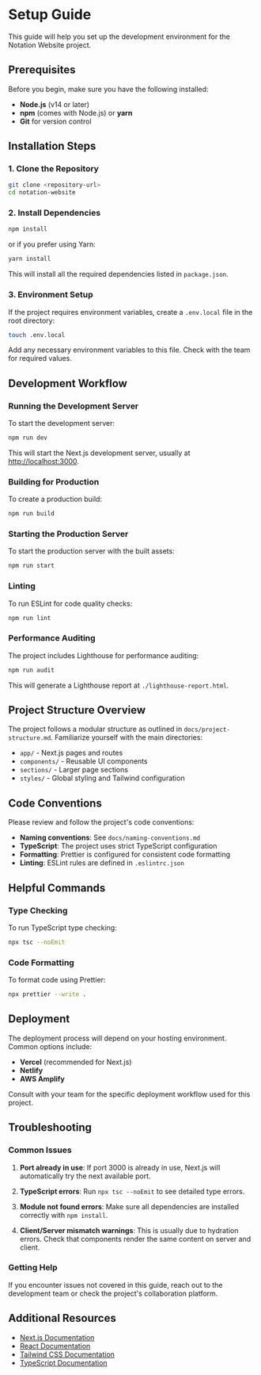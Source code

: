 # Setup Guide

This guide will help you set up the development environment for the Notation Website project.

## Prerequisites

Before you begin, make sure you have the following installed:

- **Node.js** (v14 or later)
- **npm** (comes with Node.js) or **yarn**
- **Git** for version control

## Installation Steps

### 1. Clone the Repository

```bash
git clone <repository-url>
cd notation-website
```

### 2. Install Dependencies

```bash
npm install
```

or if you prefer using Yarn:

```bash
yarn install
```

This will install all the required dependencies listed in `package.json`.

### 3. Environment Setup

If the project requires environment variables, create a `.env.local` file in the root directory:

```bash
touch .env.local
```

Add any necessary environment variables to this file. Check with the team for required values.

## Development Workflow

### Running the Development Server

To start the development server:

```bash
npm run dev
```

This will start the Next.js development server, usually at [http://localhost:3000](http://localhost:3000).

### Building for Production

To create a production build:

```bash
npm run build
```

### Starting the Production Server

To start the production server with the built assets:

```bash
npm run start
```

### Linting

To run ESLint for code quality checks:

```bash
npm run lint
```

### Performance Auditing

The project includes Lighthouse for performance auditing:

```bash
npm run audit
```

This will generate a Lighthouse report at `./lighthouse-report.html`.

## Project Structure Overview

The project follows a modular structure as outlined in `docs/project-structure.md`. Familiarize yourself with the main directories:

- `app/` - Next.js pages and routes
- `components/` - Reusable UI components
- `sections/` - Larger page sections
- `styles/` - Global styling and Tailwind configuration

## Code Conventions

Please review and follow the project's code conventions:

- **Naming conventions**: See `docs/naming-conventions.md`
- **TypeScript**: The project uses strict TypeScript configuration
- **Formatting**: Prettier is configured for consistent code formatting
- **Linting**: ESLint rules are defined in `.eslintrc.json`

## Helpful Commands

### Type Checking

To run TypeScript type checking:

```bash
npx tsc --noEmit
```

### Code Formatting

To format code using Prettier:

```bash
npx prettier --write .
```

## Deployment

The deployment process will depend on your hosting environment. Common options include:

- **Vercel** (recommended for Next.js)
- **Netlify**
- **AWS Amplify**

Consult with your team for the specific deployment workflow used for this project.

## Troubleshooting

### Common Issues

1. **Port already in use**: If port 3000 is already in use, Next.js will automatically try the next available port.

2. **TypeScript errors**: Run `npx tsc --noEmit` to see detailed type errors.

3. **Module not found errors**: Make sure all dependencies are installed correctly with `npm install`.

4. **Client/Server mismatch warnings**: This is usually due to hydration errors. Check that components render the same content on server and client.

### Getting Help

If you encounter issues not covered in this guide, reach out to the development team or check the project's collaboration platform.

## Additional Resources

- [Next.js Documentation](https://nextjs.org/docs)
- [React Documentation](https://react.dev)
- [Tailwind CSS Documentation](https://tailwindcss.com/docs)
- [TypeScript Documentation](https://www.typescriptlang.org/docs)
